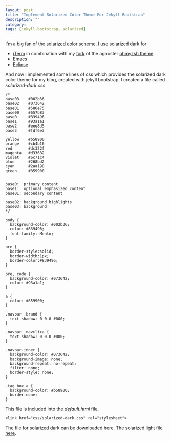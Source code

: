 ```yaml
---
layout: post
title: "Implement Solarized Color Theme For Jekyll Bootstrap"
description: ""
category: 
tags: [jekyll-bootstrap, solarized]
---
```


I'm a big fan of the [solarized color scheme](http://ethanschoonover.com/solarized). I use solarized dark for 

* [iTerm](http://www.iterm2.com/) in combination with my [fork](https://gist.github.com/3806415) of the agnoster [ohmyzsh theme](https://github.com/robbyrussell/oh-my-zsh).
* [Emacs](http://emacsformacosx.com/)
* [Eclipse](http://www.eclipse.org/)

And now i implemented some lines of css which provides the solarized dark color theme for my blog, created with jekyll bootstrap.
I created a file called _solarized-dark.css_.

    /*
    base03    #002b36
    base02    #073642
    base01    #586e75
    base00    #657b83
    base0     #839496
    base1     #93a1a1
    base2     #eee8d5
    base3     #fdf6e3

    yellow    #b58900
    orange    #cb4b16
    red       #dc322f
    magenta   #d33682
    violet    #6c71c4
    blue      #268bd2
    cyan      #2aa198
    green     #859900


    base0:  primary content
    base1:  optional emphasized content
    base01: secondary content

    base02: background highlights
    base03: background
    */

    body {
      background-color: #002b36;
      color: #839496;
      font-family: Menlo;
    }

    pre {
      border-style:solid;
      border-width:1px;
      border-color:#839496;
    }

    pre, code {
      background-color: #073642;
      color: #93a1a1;
    }

    a {
      color: #859900;
    }

    .navbar .brand {
      text-shadow: 0 0 0 #000;
    }

    .navbar .nav>li>a {
      text-shadow: 0 0 0 #000;
    }

    .navbar-inner {
      background-color: #073642;
      background-image: none;
      background-repeat: no-repeat;
      filter: none;
      border-style: none;
    }

    .tag_box a {
      background-color: #b58900;
      border:none;
    }

This file is included into the _default.html_ file.

    <link href="css/solarized-dark.css" rel="stylesheet">

The file for solarized dark can be downloaded [here](https://raw.github.com/mbauhardt/jekyll-bootstrap/mbauhardt.github.com/assets/themes/twitter/css/solarized-dark.css).
The solarized light file [here](https://raw.github.com/mbauhardt/jekyll-bootstrap/mbauhardt.github.com/assets/themes/twitter/css/solarized-light.css).
